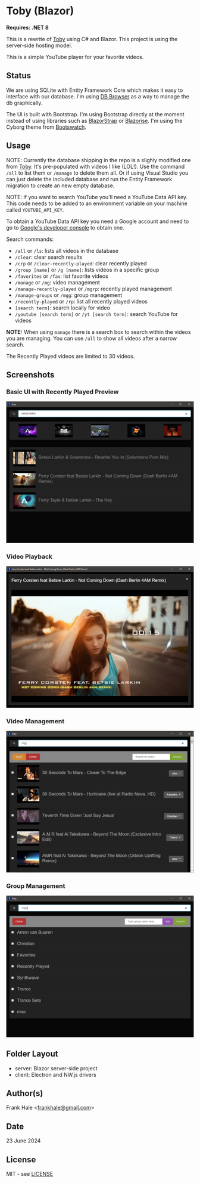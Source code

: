 # Toby (Blazor)

**Requires: .NET 8**

This is a rewrite of [Toby](https://github.com/frankhale/toby) using C# and
Blazor. This project is using the server-side hosting model.

This is a simple YouTube player for your favorite videos.

## Status

We are using SQLite with Entity Framework Core which makes it easy to interface
with our database. I'm using [DB Browser](https://sqlitebrowser.org/) as a way
to manage the db graphically.

The UI is built with Bootstrap. I'm using Bootstrap directly at the moment
instead of using libraries such as [BlazorStrap](https://github.com/chanan/BlazorStrap)
or [Blazorise](https://github.com/stsrki/Blazorise). I'm using the Cyborg theme
from [Bootswatch](https://bootswatch.com/).

## Usage

NOTE: Currently the database shipping in the repo is a slighly modified one from
[Toby](https://github.com/frankhale/toby). It's pre-populated with videos I like
(LOL!). Use the command `/all` to list them or `/manage` to delete them all. Or
if using Visual Studio you can just delete the included database and run the
Entity Framework migration to create an new empty database.

NOTE: If you want to search YouTube you'll need a YouTube Data API key. This
code needs to be added to an environment variable on your machine called
`YOUTUBE_API_KEY`.

To obtain a YouTube Data API key you need a Google account and need to go to
[Google's developer console](https://console.developers.google.com/) to obtain
one.

Search commands:

- `/all` or `/ls`: lists all videos in the database
- `/clear`: clear search results
- `/crp` or `/clear-recently-played`: clear recently played
- `/group [name]` or `/g [name]`: lists videos in a specific group
- `/favorites` or `/fav`: list favorite videos
- `/manage` or `/mg`: video management
- `/manage-recently-played` or `/mgrp`: recently played management
- `/manage-groups` or `/mgg`: group management
- `/recently-played` or `/rp`: list all recently played videos
- `[search term]`: search locally for video
- `/youtube [search term]` or `/yt [search term]`: search YouTube for videos

**NOTE:** When using `manage` there is a search box to search within the videos
you are managing. You can use `/all` to show all videos after a narrow search.

The Recently Played videos are limited to 30 videos.

## Screenshots

### Basic UI with Recently Played Preview

![Basic UI with Recently Played Preview](screenshots/five.png)

### Video Playback

![Video Playback](screenshots/two.png)

### Video Management

![Video Management](screenshots/three.png)

### Group Management

![Group Management](screenshots/four.png)

## Folder Layout

- server: Blazor server-side project
- client: Electron and NW.js drivers

## Author(s)

Frank Hale &lt;frankhale@gmail.com&gt;

## Date

23 June 2024

## License

MIT - see [LICENSE](LICENSE.txt)
